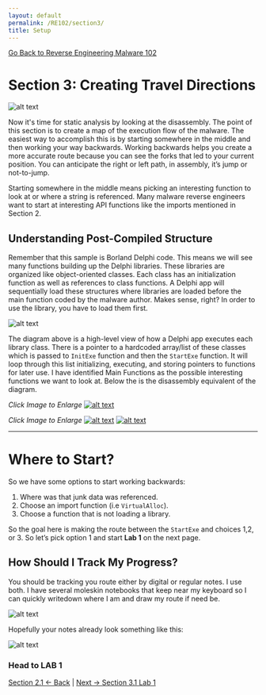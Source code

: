 ```yaml
---
layout: default
permalink: /RE102/section3/
title: Setup
---
```

[Go Back to Reverse Engineering Malware 102](https://securedorg.github.io/RE102/)

# Section 3: Creating Travel Directions #

![alt text](https://securedorg.github.io/RE102/images/Section3_intro.gif "intro")

Now it's time for static analysis by looking at the disassembly. The point of this section is to create a map of the execution flow of the malware. The easiest way to accomplish this is by starting somewhere in the middle and then working your way backwards. Working backwards helps you create a more accurate route because you can see the forks that led to your current position. You can anticipate the right or left path, in assembly, it’s jump or not-to-jump.

Starting somewhere in the middle means picking an interesting function to look at or where a string is referenced. Many malware reverse engineers want to start at interesting API functions like the imports mentioned in Section 2. 

## Understanding Post-Compiled Structure ##

Remember that this sample is Borland Delphi code. This means we will see many functions building up the Delphi libraries. These libraries are organized like object-oriented classes. Each class has an initialization function as well as references to class functions. A Delphi app will sequentially load these structures where libraries are loaded before the main function coded by the malware author. Makes sense, right? In order to use the library, you have to load them first. 

![alt text](https://securedorg.github.io/RE102/images/delphi.gif "delphi")

The diagram above is a high-level view of how a Delphi app executes each library class. There is a pointer to a hardcoded array/list of these classes which is passed to `InitExe` function and then the `StartExe` function. It will loop through this list initializing, executing, and storing pointers to functions for later use. I have identified Main Functions as the possible interesting functions we want to look at. Below the is the disassembly equivalent of the diagram.

*Click Image to Enlarge*
[![alt text](https://securedorg.github.io/RE102/images/Section3_initexe.png "initexe")](https://securedorg.github.io/RE102/images/Section3_initexe.png)

*Click Image to Enlarge*
[![alt text](https://securedorg.github.io/RE102/images/Section3_array1.png "array1")](https://securedorg.github.io/RE102/images/Section3_array1.png)
[![alt text](https://securedorg.github.io/RE102/images/Section3_array2.png "array2")](https://securedorg.github.io/RE102/images/Section3_array2.png)

---

# Where to Start? #

So we have some options to start working backwards:

1. Where was that junk data was referenced.
2. Choose an import function (i.e `VirtualAlloc`).
3. Choose a function that is not loading a library.

So the goal here is making the route between the `StartExe` and choices 1,2, or 3. So let’s pick option 1 and start **Lab 1** on the next page.

## How Should I Track My Progress? ##

You should be tracking you route either by digital or regular notes. I use both. I have several moleskin notebooks that keep near my keyboard so I can quickly writedown where I am and draw my route if need be.

![alt text](https://securedorg.github.io/RE102/images/Section3.1_notebook.jpg)

Hopefully your notes already look something like this:

![alt text](https://securedorg.github.io/RE102/images/Section3.1_notes.jpg)

### Head to LAB 1 ###

[Section 2.1 <- Back](https://securedorg.github.io/RE102/section2.1) | [Next -> Section 3.1 Lab 1](https://securedorg.github.io/RE102/section3.1)
